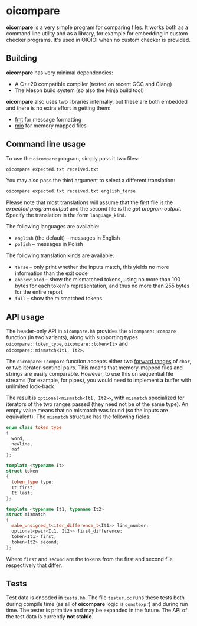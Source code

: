 # oicompare

**oicompare** is a very simple program for comparing files. It works both as a
command line utility and as a library, for example for embedding in custom
checker programs. It's used in OIOIOI when no custom checker is provided.

## Building

**oicompare** has very minimal dependencies:

  * A C++20 compatible compiler (tested on recent GCC and Clang)
  * The Meson build system (so also the Ninja build tool)

**oicompare** also uses two libraries internally, but these are both embedded
and there is no extra effort in getting them:

  * [fmt](https://fmt.dev/latest/index.html) for message formatting
  * [mio](https://github.com/vimpunk/mio) for memory mapped files

## Command line usage

To use the `oicompare` program, simply pass it two files:

```sh
oicompare expected.txt received.txt
```

You may also pass the third argument to select a different translation:

```sh
oicompare expected.txt received.txt english_terse
```

Please note that most translations will assume that the first file is the
*expected program output* and the second file is the *got program output*.
Specify the translation in the form `language_kind`.

The following languages are available:

  * `english` (the default) – messages in English
  * `polish` – messages in Polish

The following translation kinds are available:

  * `terse` – only print whether the inputs match, this yields no more
    information than the exit code
  * `abbreviated` – show the mismatched tokens, using no more than 100
    bytes for each token's representation, and thus no more than 255 bytes for
    the entire report
  * `full` – show the mismatched tokens

## API usage

The header-only API in `oicompare.hh` provides the `oicompare::compare`
function (in two variants), along with supporting types
`oicompare::token_type`, `oicompare::token<It>` and `oicompare::mismatch<It1,
  It2>`.

The `oicompare::compare` function accepts either two
[forward ranges](https://en.cppreference.com/w/cpp/ranges/forward_range) of
`char`, or two iterator-sentinel pairs. This means that memory-mapped files and
strings are easily comparable. However, to use this on sequential file streams
(for example, for pipes), you would need to implement a buffer with unlimited
look-back.

The result is `optional<mismatch<It1, It2>>`, with `mismatch` specialized for
iterators of the two ranges passed (they need not be of the same type). An
empty value means that no mismatch was found (so the inputs are equivalent).
The `mismatch` structure has the following fields:

```cpp
enum class token_type
{
  word,
  newline,
  eof
};

template <typename It>
struct token
{
  token_type type;
  It first;
  It last;
};

template <typename It1, typename It2>
struct mismatch
{
  make_unsigned_t<iter_difference_t<It1>> line_number;
  optional<pair<It1, It2>> first_difference;
  token<It1> first;
  token<It2> second;
};
```

Where `first` and `second` are the tokens from the first and second file
respectively that differ.

## Tests

Test data is encoded in `tests.hh`. The file `tester.cc` runs these tests both
during compile time (as all of **oicompare** logic is `constexpr`) and during
run time. The tester is primitive and may be expanded in the future. The API of
the test data is currently **not stable**.
